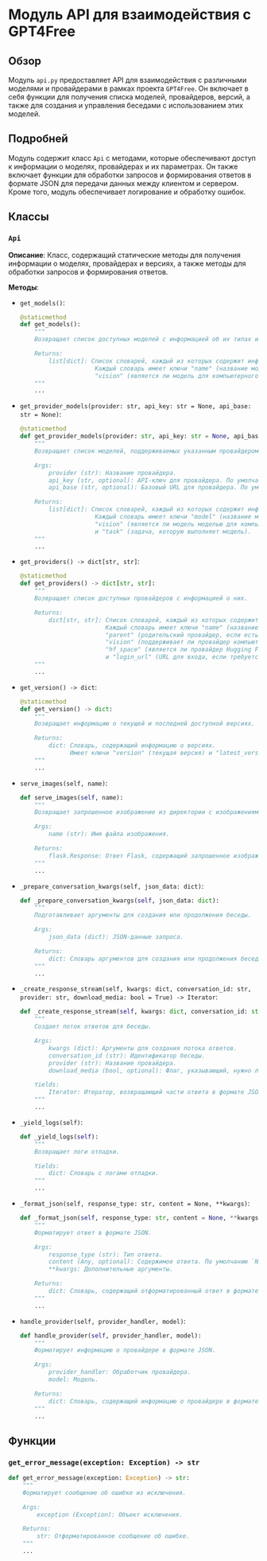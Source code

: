 # Модуль API для взаимодействия с GPT4Free

## Обзор

Модуль `api.py` предоставляет API для взаимодействия с различными моделями и провайдерами в рамках проекта `GPT4Free`. Он включает в себя функции для получения списка моделей, провайдеров, версий, а также для создания и управления беседами с использованием этих моделей.

## Подробней

Модуль содержит класс `Api` с методами, которые обеспечивают доступ к информации о моделях, провайдерах и их параметрах. Он также включает функции для обработки запросов и формирования ответов в формате JSON для передачи данных между клиентом и сервером. Кроме того, модуль обеспечивает логирование и обработку ошибок.

## Классы

### `Api`

**Описание**: Класс, содержащий статические методы для получения информации о моделях, провайдерах и версиях, а также методы для обработки запросов и формирования ответов.

**Методы**:

- `get_models()`:
    ```python
    @staticmethod
    def get_models():
        """
        Возвращает список доступных моделей с информацией об их типах и провайдерах.

        Returns:
            list[dict]: Список словарей, каждый из которых содержит информацию о модели.
                         Каждый словарь имеет ключи "name" (название модели), "image" (является ли модель для работы с изображениями),
                         "vision" (является ли модель для компьютерного зрения) и "providers" (список провайдеров, поддерживающих модель).
        """
        ...
    ```

- `get_provider_models(provider: str, api_key: str = None, api_base: str = None)`:
    ```python
    @staticmethod
    def get_provider_models(provider: str, api_key: str = None, api_base: str = None):
        """
        Возвращает список моделей, поддерживаемых указанным провайдером.

        Args:
            provider (str): Название провайдера.
            api_key (str, optional): API-ключ для провайдера. По умолчанию `None`.
            api_base (str, optional): Базовый URL для провайдера. По умолчанию `None`.

        Returns:
            list[dict]: Список словарей, каждый из которых содержит информацию о модели провайдера.
                         Каждый словарь имеет ключи "model" (название модели), "default" (является ли модель моделью по умолчанию),
                         "vision" (является ли модель моделью для компьютерного зрения), "image" (является ли модель моделью для работы с изображениями)
                         и "task" (задача, которую выполняет модель).
        """
        ...
    ```

- `get_providers() -> dict[str, str]`:
    ```python
    @staticmethod
    def get_providers() -> dict[str, str]:
        """
        Возвращает список доступных провайдеров с информацией о них.

        Returns:
            dict[str, str]: Список словарей, каждый из которых содержит информацию о провайдере.
                            Каждый словарь имеет ключи "name" (название провайдера), "label" (метка провайдера),
                            "parent" (родительский провайдер, если есть), "image" (поддерживает ли провайдер работу с изображениями),
                            "vision" (поддерживает ли провайдер компьютерное зрение), "nodriver" (требуется ли драйвер для работы),
                            "hf_space" (является ли провайдер Hugging Face Space), "auth" (требуется ли аутентификация)
                            и "login_url" (URL для входа, если требуется аутентификация).
        """
        ...
    ```

- `get_version() -> dict`:
    ```python
    @staticmethod
    def get_version() -> dict:
        """
        Возвращает информацию о текущей и последней доступной версиях.

        Returns:
            dict: Словарь, содержащий информацию о версиях.
                  Имеет ключи "version" (текущая версия) и "latest_version" (последняя доступная версия).
        """
        ...
    ```

- `serve_images(self, name)`:
    ```python
    def serve_images(self, name):
        """
        Возвращает запрошенное изображение из директории с изображениями.

        Args:
            name (str): Имя файла изображения.

        Returns:
            flask.Response: Ответ Flask, содержащий запрошенное изображение.
        """
        ...
    ```

- `_prepare_conversation_kwargs(self, json_data: dict)`:
    ```python
    def _prepare_conversation_kwargs(self, json_data: dict):
        """
        Подготавливает аргументы для создания или продолжения беседы.

        Args:
            json_data (dict): JSON-данные запроса.

        Returns:
            dict: Словарь аргументов для создания или продолжения беседы.
        """
        ...
    ```

- `_create_response_stream(self, kwargs: dict, conversation_id: str, provider: str, download_media: bool = True) -> Iterator`:
    ```python
    def _create_response_stream(self, kwargs: dict, conversation_id: str, provider: str, download_media: bool = True) -> Iterator:
        """
        Создает поток ответов для беседы.

        Args:
            kwargs (dict): Аргументы для создания потока ответов.
            conversation_id (str): Идентификатор беседы.
            provider (str): Название провайдера.
            download_media (bool, optional): Флаг, указывающий, нужно ли скачивать медиафайлы. По умолчанию `True`.

        Yields:
            Iterator: Итератор, возвращающий части ответа в формате JSON.
        """
        ...
    ```

- `_yield_logs(self)`:
    ```python
    def _yield_logs(self):
        """
        Возвращает логи отладки.

        Yields:
            dict: Словарь с логами отладки.
        """
        ...
    ```

- `_format_json(self, response_type: str, content = None, **kwargs)`:
    ```python
    def _format_json(self, response_type: str, content = None, **kwargs):
        """
        Форматирует ответ в формате JSON.

        Args:
            response_type (str): Тип ответа.
            content (Any, optional): Содержимое ответа. По умолчанию `None`.
            **kwargs: Дополнительные аргументы.

        Returns:
            dict: Словарь, содержащий отформатированный ответ в формате JSON.
        """
        ...
    ```

- `handle_provider(self, provider_handler, model)`:
    ```python
    def handle_provider(self, provider_handler, model):
        """
        Форматирует информацию о провайдере в формате JSON.

        Args:
            provider_handler: Обработчик провайдера.
            model: Модель.

        Returns:
            dict: Словарь, содержащий информацию о провайдере в формате JSON.
        """
        ...
    ```

## Функции

### `get_error_message(exception: Exception) -> str`

```python
def get_error_message(exception: Exception) -> str:
    """
    Форматирует сообщение об ошибке из исключения.

    Args:
        exception (Exception): Объект исключения.

    Returns:
        str: Отформатированное сообщение об ошибке.
    """
    ...